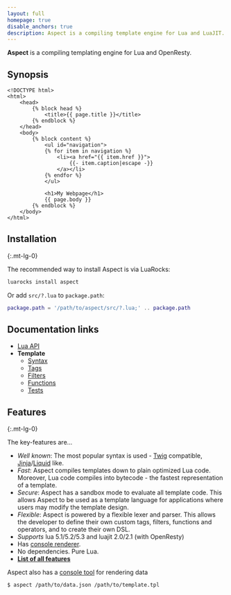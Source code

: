 ```yaml
---
layout: full
homepage: true
disable_anchors: true
description: Aspect is a compiling template engine for Lua and LuaJIT.
---
```


<!-- {% raw %} -->

**Aspect** is a compiling templating engine for Lua and OpenResty.

<!-- <img align="right" src="./aspect.png" width="200"> -->


## Synopsis

```twig
<!DOCTYPE html>
<html>
    <head>
        {% block head %}
            <title>{{ page.title }}</title>
        {% endblock %}
    </head>
    <body>
        {% block content %}
            <ul id="navigation">
            {% for item in navigation %}
                <li><a href="{{ item.href }}">
                    {{- item.caption|escape -}}
                </a></li>
            {% endfor %}
            </ul>
    
            <h1>My Webpage</h1>
            {{ page.body }}
        {% endblock %}
    </body>
</html>
```

<div class="row">
<div class="col-lg-6" markdown="1">

## Installation
{:.mt-lg-0}

The recommended way to install Aspect is via LuaRocks:

```bash
luarocks install aspect
```

Or add `src/?.lua` to `package.path`:

```lua
package.path = '/path/to/aspect/src/?.lua;' .. package.path
```

## Documentation links

- [Lua API](api.md)
- **Template**
  - [Syntax](syntax.md)
  - [Tags](tags.md)
  - [Filters](filters.md)
  - [Functions](funcs.md)
  - [Tests](tests.md)

</div>
<div class="col-lg-6" markdown="1">

## Features
{:.mt-lg-0}

The key-features are...
* _Well known_: The most popular syntax is used - 
  [Twig](https://twig.symfony.com/doc/2.x/templates.html) compatible, [Jinja](https://jinja.palletsprojects.com/en/2.10.x/templates/)/[Liquid](https://shopify.github.io/liquid/) like.
* _Fast_: Aspect compiles templates down to plain optimized Lua code. 
  Moreover, Lua code compiles into bytecode - the fastest representation of a template.
* _Secure_: Aspect has a sandbox mode to evaluate all template code. 
  This allows Aspect to be used as a template language for applications where users may modify the template design.
* _Flexible_: Aspect is powered by a flexible lexer and parser. 
  This allows the developer to define their own custom tags, filters, functions and operators, and to create their own DSL.
* _Supports_ lua 5.1/5.2/5.3 and luajit 2.0/2.1 (with OpenResty)
* Has [console renderer](./docs/cli.md).
* No dependencies. Pure Lua. 
* **[List of all features](./docs/features.md)**

Aspect also has a [console tool](./docs/cli.md) for rendering data

```bash
$ aspect /path/to/data.json /path/to/template.tpl
```

</div>
</div>
<!-- {% endraw %} -->
